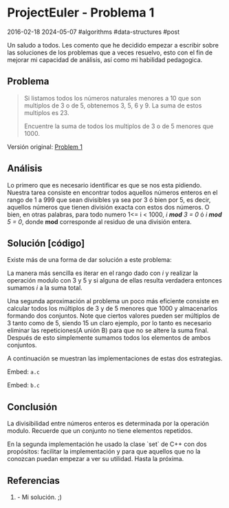 <!-- vim: set spelllang=es_mx: -->

# ProjectEuler - Problema 1
2016-02-18 2024-05-07 #algorithms #data-structures #post

<p>Un saludo a todos. Les comento que he decidido empezar a escribir sobre las soluciones de los problemas que a veces resuelvo, esto con el fin de mejorar mi capacidad de análisis, así como mi habilidad pedagogica.</p>

## Problema

<blockquote>
  <p>Si listamos todos los números naturales menores a 10 que son multiplos de 3 o de 5, obtenemos 3, 5, 6 y 9. La suma de estos multiplos es 23.</p>
  <p>Encuentre la suma de todos los multiplos de 3 o de 5 menores que 1000.</p>
</blockquote>
<p>Versión original: <a href="http://projecteuler.net/index.php?section=problems&id=1">Problem 1</a></p>


## Análisis
<p>Lo primero que es necesario identificar  es que se  nos esta pidiendo. Nuestra tarea consiste en encontrar todos aquellos números enteros en el rango de 1 a 999 que sean divisibles ya sea por 3 ó bien por 5, es decir, aquellos números que tienen división exacta con estos dos números. O bien, en otras palabras, para todo numero 1<= i < 1000, <i>i <b>mod</b> 3 = 0</i> ó <i>i <b>mod</b> 5 = 0</i>, donde <b>mod</b> corresponde al residuo de una división entera.</p>

## Solución [código]
<p>Existe más de una forma de dar solución a este problema:</p>

<p>La manera más sencilla es iterar en el rango dado con <i>i</i> y realizar la operación modulo con 3 y 5 y si alguna de ellas resulta verdadera entonces sumamos <i>i</i> a la suma total.</p>

<p>Una segunda aproximación al problema un poco más eficiente consiste en calcular todos los múltiplos de 3 y de 5 menores que 1000 y almacenarlos formando dos conjuntos. Note que ciertos valores pueden ser múltiplos de 3 tanto como de 5, siendo 15 un claro ejemplo, por lo tanto es necesario eliminar las repeticiones(A unión B) para que no se altere la suma final. Después de esto simplemente sumamos todos los elementos de ambos conjuntos.</p>

<p>A continuación se muestran las implementaciones de estas dos estrategias.</p>

Embed: `a.c`

Embed: `b.c`

## Conclusión

<p>La divisibilidad entre números enteros es determinada por la operación modulo. Recuerde que un conjunto no tiene elementos repetidos.</p>

<p>En la segunda implementación he usado la clase `set` de C++ con dos propósitos: facilitar la implementación y para que aquellos que no la conozcan puedan empezar a ver su utilidad. Hasta la próxima.</p>

## Referencias
<ol>
  <li>- Mi solución. ;)</li>
</ol>
